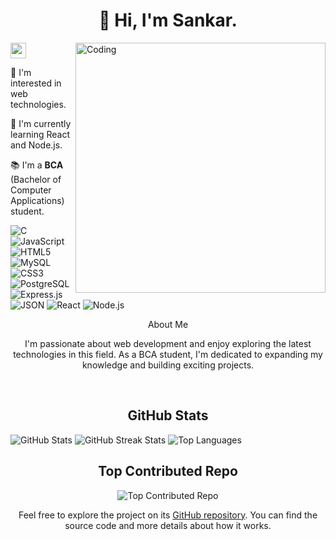 <p align="center">
</p>
<h1 align="center">👋 Hi, I'm Sankar.</h1>
<img align="right" alt="Coding" width="400" src="https://i.postimg.cc/X7jznpZj/cat.gif">
<img src="https://visitcount.itsvg.in/api?id=sankar-raul&pretty=true" alt="profile-views" height="25px"/>

<p align="left">🌟 I'm interested in web technologies.</p>

<p align="left">🚀 I'm currently learning React and Node.js.</p>

<p align="left">📚 I'm a <b>BCA</b> (Bachelor of Computer Applications) student.</p>

<p align="left">
  <img src="https://img.shields.io/badge/c-%2300599C.svg?style=flat&logo=c&logoColor=white" alt="C">
  <img src="https://img.shields.io/badge/javascript-%23ED8B00.svg?style=flat&logo=javascript&logoColor=white" alt="JavaScript">
  <img src="https://img.shields.io/badge/html5-%23E34F26.svg?style=flat&logo=html5&logoColor=white" alt="HTML5">
  <img src="https://img.shields.io/badge/mysql-%2300f.svg?style=flat&logo=mysql&logoColor=white" alt="MySQL">

  <img src="https://img.shields.io/badge/css3-%231572B6.svg?style=flat&logo=css3&logoColor=white" alt="CSS3">
  <img src="https://img.shields.io/badge/postgresql-%2300000f.svg?style=flat&logo=postgresql&logoColor=white" alt="PostgreSQL">
  <img src="https://img.shields.io/badge/express.js-%23404d59.svg?style=flat&logo=express&logoColor=white" alt="Express.js">
  <img src="https://img.shields.io/badge/json-%23000000.svg?style=flat&logo=json&logoColor=#fff" alt="JSON">
<img src="https://img.shields.io/badge/react-%2361DAFB.svg?style=flat&logo=react&logoColor=white" alt="React">
<img src="https://img.shields.io/badge/node.js-%2343853D.svg?style=flat&logo=node.js&logoColor=white" alt="Node.js">
</p>

<p align="center">About Me</p>

<p align="center">
  I'm passionate about web development and enjoy exploring the latest technologies in this field. As a BCA student, I'm dedicated to expanding my knowledge and building exciting projects.
</p>

<br>

<h2 align="center">GitHub Stats</h2>

<div align="left">
  <img src="https://github-readme-stats.vercel.app/api?username=sankar-raul&theme=radical&hide_border=false&include_all_commits=false&count_private=false" alt="GitHub Stats">
  <img src="https://github-readme-streak-stats.herokuapp.com/?user=sankar-raul&theme=radical&hide_border=false" alt="GitHub Streak Stats">
  <img src="https://github-readme-stats.vercel.app/api/top-langs/?username=sankar-raul&theme=radical&hide_border=false&include_all_commits=false&count_private=false&layout=compact" alt="Top Languages">
</div>

<h2 align="center">Top Contributed Repo</h2>

<div align="center">
  <img src="https://github-contributor-stats.vercel.app/api?username=sankar-raul&limit=5&theme=dracula&combine_all_yearly_contributions=true" alt="Top Contributed Repo">
</div>
<p align="center">
  Feel free to explore the project on its <a href="https://github.com/sankar-raul?tab=repositories">GitHub repository</a>. You can find the source code and more details about how it works.
</p>
